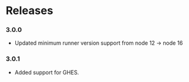 # Releases

### 3.0.0

- Updated minimum runner version support from node 12 -> node 16

### 3.0.1
- Added support for GHES.

